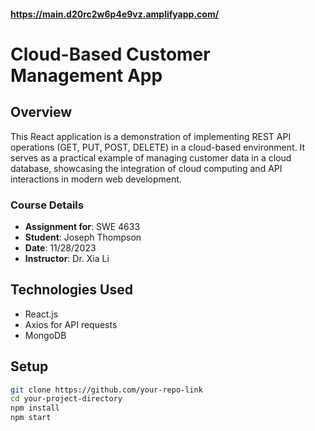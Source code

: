 #### https://main.d20rc2w6p4e9vz.amplifyapp.com/

# Cloud-Based Customer Management App

## Overview
This React application is a demonstration of implementing REST API operations (GET, PUT, POST, DELETE) in a cloud-based environment. It serves as a practical example of managing customer data in a cloud database, showcasing the integration of cloud computing and API interactions in modern web development.

### Course Details
- **Assignment for**: SWE 4633
- **Student**: Joseph Thompson
- **Date**: 11/28/2023
- **Instructor**: Dr. Xia Li

## Technologies Used
- React.js
- Axios for API requests
- MongoDB

## Setup
```bash
git clone https://github.com/your-repo-link
cd your-project-directory
npm install
npm start
